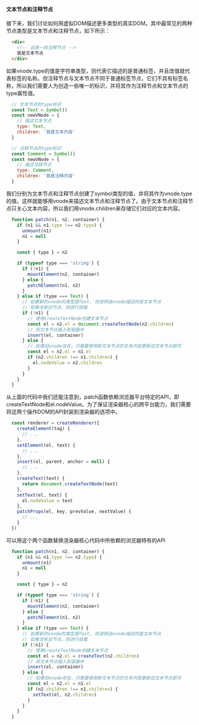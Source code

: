 #### 文本节点和注释节点

接下来，我们讨论如何用虚拟DOM描述更多类型的真实DOM。其中最常见的两种节点类型是文本节点和注释节点，如下所示：

```html
  <div>
    <!-- 这是一段注释节点 -->
    我是文本节点
  </div>
```

如果vnode.type的值是字符串类型，则代表它描述的是普通标签，并且改值就代表标签的名称。但注释节点与文本节点不同于普通标签节点，它们不具有标签名称，所以我们需要人为创造一些唯一的标识，并将其作为注释节点和文本节点的type属性值。

```javascript
  // 文本节点的type标识
  const Text = Symbol()
  const newVNode = {
    // 描述文本节点
    type: Text,
    children: '我是文本内容'
  }

  // 注释节点的type标识
  const Comment = Symbol()
  const newVNode = {
    // 描述注释节点
    type: Comment,
    children: '我是注释内容'
  }
```

我们分别为文本节点和注释节点创建了symbol类型的值，并将其作为vnode.type的值。这样就能够用vnode来描述文本节点和注释节点了。由于文本节点和注释节点只关心文本内容，所以我们用vnode.children来存储它们对应的文本内容。

```javascript
  function patch(n1, n2, container) {
    if (n1 && n1.type !== n2.type) {
      unmount(n1)
      n1 = null
    }

    const { type } = n2

    if (typeof type === 'string') {
      if (!n1) {
        mountElement(n2, container)
      } else {
        patchElement(n1, n2)
      }
    } else if (type === Text) { 
      // 如果新的vnode的类型是Text, 则说明该vnode描述的是文本节点
      // 如果没有旧节点，则进行挂载
      if (!n1) {
        // 使用createTextNode创建文本节点
        const el = n2.el = document.createTextNode(n2.children)
        // 将文本节点插入到容器中
        insert(el, container)
      } else {
        // 如果旧vnode存在，只需要使用新文本节点的文本内容更新旧文本节点即可
        const el = n2.el = n1.el
        if (n2.children !== n1.children) {
          el.nodeValue = n2.children
        }
      }
    }
  }
```

从上面的代码中我们还能注意到，patch函数依赖浏览器平台特定的API，即createTextNode和el.nodeValue。为了保证渲染器核心的跨平台能力，我们需要将这两个操作DOM的API封装到渲染器的选项中。

```javascript
  const renderer = createRenderer({
    createElement(tag) {
      // ...
    },
    setElement(el, text) {
      // ...
    },
    insert(el, parent, anchor = null) {
      // ...
    },
    createText(text) {
      return document.createTextNode(text)
    },
    setText(el, text) {
      el.nodeValue = text
    },
    patchProps(el, key, prevValue, nextValue) {
      // ...
    }
  })
```

可以用这个两个函数替换渲染器核心代码中所依赖的浏览器特有的API

```javascript
  function patch(n1, n2, container) {
    if (n1 && n1.type !== n2.type) {
      unmount(n1)
      n1 = null
    }

    const { type } = n2

    if (typeof type === 'string') {
      if (!n1) {
        mountElement(n2, container)
      } else {
        patchElement(n1, n2)
      }
    } else if (type === Text) { 
      // 如果新的vnode的类型是Text, 则说明该vnode描述的是文本节点
      // 如果没有旧节点，则进行挂载
      if (!n1) {
        // 使用createTextNode创建文本节点
        const el = n2.el = createText(n2.children)
        // 将文本节点插入到容器中
        insert(el, container)
      } else {
        // 如果旧vnode存在，只需要使用新文本节点的文本内容更新旧文本节点即可
        const el = n2.el = n1.el
        if (n2.children !== n1.children) {
          setText(el, n2.children)
        }
      }
    }
  }
```